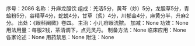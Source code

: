 序号：2086
名称：升麻龙胆饮
组成：羌活5分，黄芩（炒）5分，龙胆草5分，青蛤粉5分，谷精草4分，蛇蜕4分，甘草（炙）4分，川郁金4分，麻黄分半，升麻2分。
出处：《眼科阐微》卷四。
主治：小儿疳眼流脓。
加减：None
功效：None
用法用量：每服2钱，茶清调下，点元灵丹。
制备方法：None
临床应用：None
各家论述：None
用药禁忌：None
附注：None
